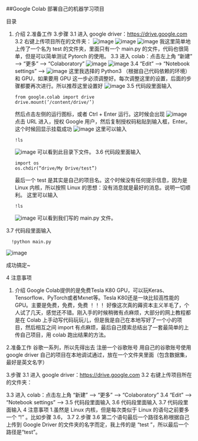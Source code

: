 ##Google Colab 部署自己的机器学习项目

目录
1. 介绍
2.准备工作
3.步骤
  3.1 进入 google driver：https://drive.google.com
  3.2 右键上传项目所在的文件夹：
   ![image]()
   ![image]()
   ![image]()
   我这里简单地上传了一个名为 test 的文件夹，里面只有一个 main.py 的文件，代码也很简单，但是可以简单测试 Pytorch 的使用。
  3.3 进入 colab：点击左上角 “新建” --> “更多” --> “Colaboratory”
   ![image]()
   ![image]()
  3.4 “Edit” --> “Notebook settings” -->
   ![image]()
   这里我选择的 Python3 （根据自己代码依赖的环境） 和 GPU，如果要用 GPU 这一步必须调整好。每次调整这里的设置，后面的步骤都要再次进行。所以推荐这里设置好
   ![image]()
  3.5 代码段里面输入

       from google.colab import drive
       drive.mount(’/content/drive/’)
   
   然后点击左侧的运行图标，或者 Ctrl + Enter 运行。这时候会出现
   ![image]()
   点击 URL 进入，授权 Google 用户，然后复制授权码粘贴到输入框，Enter。这个时候回显示挂载成功
   ![image]()
   这里可以输入

       !ls

   ![image]()
   可以看到此目录下文件。
  3.6 代码段里面输入

       import os
       os.chdir(“drive/My Drive/test”)

   最后一个 test 是其实是自己的项目名。这个时候没有任何提示信息，因为是 Linux 内核，所以按照 Linux 的思想：没有消息就是最好的消息。说明一切顺利。
这里可以输入

       !ls
   
   ![image]()
  可以看到我们写的 main.py 文件。

  3.7 代码段里面输入

      !python main.py

![image]()

成功搞定~
  
4 注意事项

1. 介绍
Google Colab提供的是免费Tesla K80 GPU，可以玩Keras、Tensorflow、PyTorch或者Mxnet等。Tesla K80还是一块比较高性能的GPU。主要是免费，免费，免费 ！！！ 好像这次真的薅资本主义羊毛了，个人试了几天，感觉还不错。刚入手的时候稍微有点麻烦，大部分的网上教程都是在 Colab 上手动写代码玩玩儿，但是我是自己在本地写好了一个小的项目，然后相互之间 import 有点麻烦，最后自己摸索总结出了一套最简单的上传自己项目，用 colab 跑出结果的方法。

2.准备工作
谷歌一系列，所以先得出去
注册一个谷歌账号
用自己的谷歌账号使用 google driver
自己的项目在本地调试通过，放在一个文件夹里面（包含数据集，最好是英文名字）

3.步骤
3.1 进入 google driver：https://drive.google.com
3.2 右键上传项目所在的文件夹：

3.3 进入 colab：点击左上角 “新建” --> “更多” --> “Colaboratory”
3.4 “Edit” --> “Notebook settings” -->
3.5 代码段里面输入
3.6 代码段里面输入
3.7 代码段里面输入
4 注意事项
1.虽然是 Linux 内核，但是每次类似于 Linux 的语句之前要多一个 “!” 。比如步骤 3.6， 3.7
2.步骤 3.6 第二个语句最后一个路径名称根据自己上传到 Google Driver 的文件夹的名字而定，我上传的是 “test ”，所以最后一个路径是“test”。


